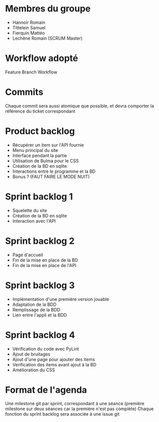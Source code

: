 # Membres du groupe

- Hannoir Romain
- Tittelein Samuel
- Fierquin Mattéo
- Lechêne Romain (SCRUM Master)

# Workflow adopté

Feature Branch Workflow

# Commits

Chaque commit sera aussi atomique que possible, et devra comporter la référence du ticket correspondant

# Product backlog

- Récupérer un item sur l'API fournie
- Menu principal du site
- Interface pendant la partie
- Utilisation de Bulma pour le CSS
- Création de la BD en sqlite
- Interactions entre le programme et la BD
- Bonus ? (FAUT FAIRE LE MODE NUIT)

# Sprint backlog 1

- Squelette du site
- Création de la BD en sqlite
- Interaction avec l'API

# Sprint backlog 2

- Page d'accueil
- Fin de la mise en place de la BD
- Fin de la mise en place de l'API

# Sprint backlog 3

- Implémentation d'une première version jouable
- Adaptation de la BDD
- Remplissage de la BDD
- Lien entre l'appli et la BDD

# Sprint backlog 4

- Vérification du code avec PyLint
- Ajout de bruitages
- Ajout d'une page pour ajouter des items
- Verification des items avant ajout à la BD
- Amélioration du CSS

# Format de l'agenda

Une milestone git par sprint, correspondant à une séance (première milestone sur deux séances car la première n'est pas complète)
Chaque fonction du sprint backlog sera associée à une issue git
